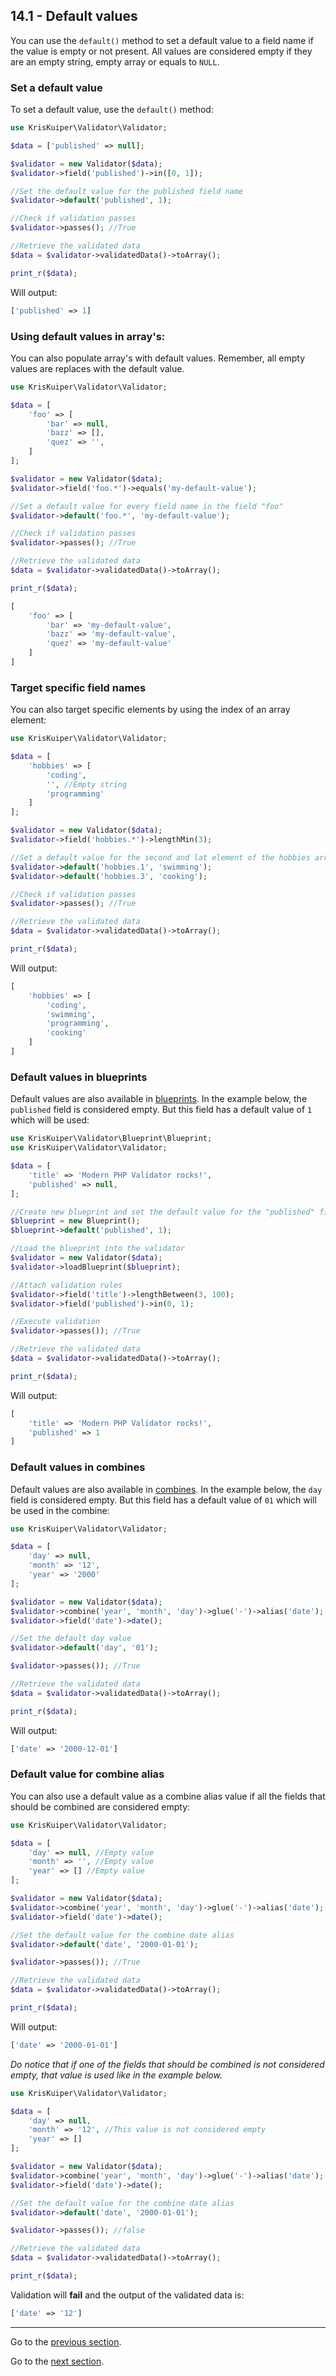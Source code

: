 ## 14.1 - Default values

You can use the `default()` method to set a default value to a field name if the value is empty or not present. All values are considered empty if they are an empty string, empty array or equals to `NULL`.

### Set a default value
To set a default value, use the `default()` method:
```php
use KrisKuiper\Validator\Validator;

$data = ['published' => null];

$validator = new Validator($data);
$validator->field('published')->in([0, 1]);

//Set the default value for the published field name
$validator->default('published', 1);

//Check if validation passes
$validator->passes(); //True

//Retrieve the validated data
$data = $validator->validatedData()->toArray();

print_r($data);
```

Will output:
```php
['published' => 1]
```


### Using default values in array's:
You can also populate array's with default values. Remember, all empty values are replaces with the default value.
```php
use KrisKuiper\Validator\Validator;

$data = [
    'foo' => [
        'bar' => null, 
        'bazz' => [], 
        'quez' => '',
    ]
];

$validator = new Validator($data);
$validator->field('foo.*')->equals('my-default-value');

//Set a default value for every field name in the field "foo"
$validator->default('foo.*', 'my-default-value');

//Check if validation passes
$validator->passes(); //True

//Retrieve the validated data
$data = $validator->validatedData()->toArray();

print_r($data);
```

```php
[
    'foo' => [
        'bar' => 'my-default-value',
        'bazz' => 'my-default-value',
        'quez' => 'my-default-value'
    ]
]
```

### Target specific field names
You can also target specific elements by using the index of an array element:
```php
use KrisKuiper\Validator\Validator;

$data = [
    'hobbies' => [
        'coding',
        '', //Empty string
        'programming' 
    ]
];

$validator = new Validator($data);
$validator->field('hobbies.*')->lengthMin(3);

//Set a default value for the second and lat element of the hobbies array
$validator->default('hobbies.1', 'swimming');
$validator->default('hobbies.3', 'cooking');

//Check if validation passes
$validator->passes(); //True

//Retrieve the validated data
$data = $validator->validatedData()->toArray();

print_r($data);
```

Will output:
```php
[
    'hobbies' => [
        'coding',
        'swimming',
        'programming',
        'cooking'
    ]
]
```

### Default values in blueprints
Default values are also available in [blueprints](/docs/12%20-%20Validation%20blueprints/12.1%20-%20Using%20blueprints.md).
In the example below, the `published` field is considered empty. But this field has a default value of `1` which will be used:
```php
use KrisKuiper\Validator\Blueprint\Blueprint;
use KrisKuiper\Validator\Validator;

$data = [
    'title' => 'Modern PHP Validator rocks!', 
    'published' => null, 
];

//Create new blueprint and set the default value for the "published" field name
$blueprint = new Blueprint();
$blueprint->default('published', 1);

//Load the blueprint into the validator
$validator = new Validator($data);
$validator->loadBlueprint($blueprint);

//Attach validation rules
$validator->field('title')->lengthBetween(3, 100);
$validator->field('published')->in(0, 1);

//Execute validation
$validator->passes()); //True

//Retrieve the validated data
$data = $validator->validatedData()->toArray();

print_r($data);
```

Will output:
```php
[
    'title' => 'Modern PHP Validator rocks!',
    'published' => 1
]
```



### Default values in combines
Default values are also available in [combines](/docs/08%20-%20Combining%20fields%20for%20single%20validation/8.1%20-%20Combining%20fields.md).
In the example below, the `day` field is considered empty. But this field has a default value of `01` which will be used in the combine:
```php
use KrisKuiper\Validator\Validator;

$data = [
    'day' => null, 
    'month' => '12', 
    'year' => '2000'
];

$validator = new Validator($data);
$validator->combine('year', 'month', 'day')->glue('-')->alias('date');
$validator->field('date')->date();

//Set the default day value
$validator->default('day', '01');

$validator->passes()); //True

//Retrieve the validated data
$data = $validator->validatedData()->toArray();

print_r($data);
```

Will output:
```php
['date' => '2000-12-01']
```



### Default value for combine alias
You can also use a default value as a combine alias value if all the fields that should be combined are considered empty:
```php
use KrisKuiper\Validator\Validator;

$data = [
    'day' => null, //Empty value
    'month' => '', //Empty value 
    'year' => [] //Empty value
];

$validator = new Validator($data);
$validator->combine('year', 'month', 'day')->glue('-')->alias('date');
$validator->field('date')->date();

//Set the default value for the combine date alias
$validator->default('date', '2000-01-01');

$validator->passes()); //True

//Retrieve the validated data
$data = $validator->validatedData()->toArray();

print_r($data);
```

Will output:
```php
['date' => '2000-01-01']
```

*Do notice that if one of the fields that should be combined is not considered empty, that value is used like in the example below.*
```php
use KrisKuiper\Validator\Validator;

$data = [
    'day' => null, 
    'month' => '12', //This value is not considered empty
    'year' => []
];

$validator = new Validator($data);
$validator->combine('year', 'month', 'day')->glue('-')->alias('date');
$validator->field('date')->date();

//Set the default value for the combine date alias
$validator->default('date', '2000-01-01');

$validator->passes()); //false

//Retrieve the validated data
$data = $validator->validatedData()->toArray();

print_r($data);
```

Validation will **fail** and the output of the validated data is:
```php
['date' => '12']
```



---------------

Go to the [previous section](/docs/13%20-%20Middleware/13.3%20-%20Custom%20middleware.md).

Go to the [next section](/docs/15%20-%20Events/15.1%20-%20Before%20validation%20event.md).